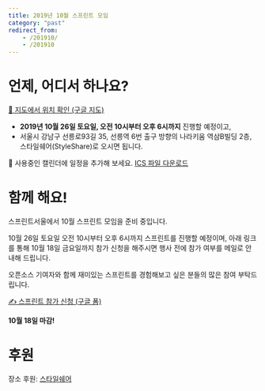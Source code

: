 ```yaml
---
title: 2019년 10월 스프린트 모임
category: "past"
redirect_from:
    - /201910/
    - /201910
---
```


# 언제, 어디서 하나요?

[📍 지도에서 위치 확인 (구글 지도)](https://goo.gl/maps/XZAabYR3K7drDSRf8)

* **2019년 10월 26일 토요일, 오전 10시부터 오후 6시까지** 진행할 예정이고,
* 서울시 강남구 선릉로93길 35, 선릉역 6번 출구 방향의 나라키움 역삼B빌딩 2층, 스타일쉐어(StyleShare)로 오시면 됩니다.

📅 사용중인 캘린더에 일정을 추가해 보세요. [ICS 파일 다운로드](./sprintseoul-2019-10.ics)

# 함께 해요!
스프린트서울에서 10월 스프린트 모임을 준비 중입니다.

10월 26일 토요일 오전 10시부터 오후 6시까지 스프린트를 진행할 예정이며, 아래 링크를 통해 10월 18일 금요일까지 참가 신청을 해주시면 행사 전에 참가 여부를 메일로 안내해 드립니다.

오픈소스 기여자와 함께 재미있는 스프린트를 경험해보고 싶은 분들의 많은 참여 부탁드립니다.

[✍️ 스프린트 참가 신청 (구글 폼)](https://forms.gle/3Ly3Ti7JXWCciXrK7)

**10월 18일 마감!**

# 후원
장소 후원: [스타일쉐어](https://about.styleshare.kr)

